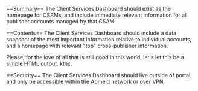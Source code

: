 ==Summary==
The Client Services Dashboard should exist as the homepage for CSAMs, and include immediate relevant information for all publisher accounts managed by that CSAM.

==Contents==
The Client Services Dashboard should include a data snapshot of the most important information relative to individual accounts, and a homepage with relevant "top" cross-publisher information.

Please, for the love of all that is still good in this world, let's let this be a simple HTML output. kthx.

==Security==
The Client Services Dashboard should live outside of portal, and only be accessible within the Admeld network or over VPN.